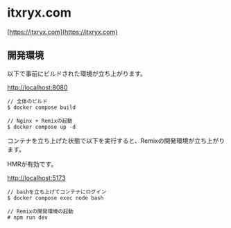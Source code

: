 # itxryx.com

[https://itxryx.com](https://itxryx.com)

## 開発環境

以下で事前にビルドされた環境が立ち上がります。

[http://localhost:8080](http://localhost:8080)

```
// 全体のビルド
$ docker compose build

// Nginx + Remixの起動
$ docker compose up -d
```

コンテナを立ち上げた状態で以下を実行すると、Remixの開発環境が立ち上がります。

HMRが有効です。

[http://localhost:5173](http://localhost:5173)

```
// bashを立ち上げてコンテナにログイン
$ docker compose exec node bash

// Remixの開発環境の起動
# npm run dev
```
